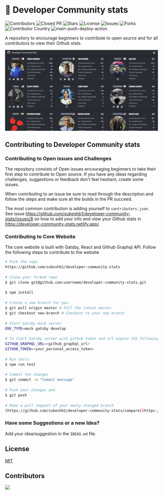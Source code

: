 # 🚀 Developer Community stats

![Contributors](https://img.shields.io/github/contributors/subeshb1/developer-community-stats)
![Closed PR](https://img.shields.io/github/issues-pr-closed/subeshb1/developer-community-stats)
![Stars](https://img.shields.io/github/stars/subeshb1/developer-community-stats)
![License](https://img.shields.io/github/license/subeshb1/developer-community-stats)
![Issues](https://img.shields.io/github/issues/subeshb1/developer-community-stats)
![Forks](https://img.shields.io/github/forks/subeshb1/developer-community-stats)
![Contributor Country](https://img.shields.io/badge/ContributorsCountry-25%2B-red)
![main-push-deploy-action](https://github.com/subeshb1/developer-community-stats/workflows/main-push-deploy-action/badge.svg)


A repository to encourage beginners to contribute to open source and for all contributors to view their Github stats.

![stats](./stats.png)

## Contributing to Developer Community stats

### Contributing to Open issues and Challenges

The repository consists of Open issues encouraging beginners to take their first step to contribute to Open source. If you have any ideas regarding challenges, suggestions or feedback don't feel hesitant, create some issues.

When contributing to an issue be sure to read through the description and follow the steps and make sure all the builds in the PR succeed.

The most common contribution is adding yourself to `contributors.json`. See issue https://github.com/subeshb1/developer-community-stats/issues/8 on how to add your info and view your Github stats in https://developer-community-stats.netlify.app/.

### Contributing to Core Website

The core website is built with Gatsby, React and Github Graphql API. Follow the following steps to contribute to the website

```sh
# Fork the repo
https://github.com/subeshb1/developer-community-stats

# Clone your forked repo
$ git clone git@github.com:username/developer-community-stats.git

$ npm install

# Create a new branch for you.
$ git pull origin master # Pull the latest master
$ git checkout new-branch # Checkout to your new branch

# Start Gatsby mock server
ENV_TYPE=mock gatsby develop

# To start Gatsby server with github token and url expose the following variables
GITHUB_GRAPHQL_URL=<github_graphql_url>
GITHUB_TOKEN=<your_personal_access_token>

# Run tests
$ npm run test

# Commit the changes
$ git commit -m "Commit message"

# Push your changes and
$ git push

# Make a pull request of your newly changed branch
[https://github.com/subeshb1/developer-community-stats/compare](https://github.com/username/developer-community-stats/compare)
```

### Have some Suggestions or a new Idea?

Add your idea/suggestion in the `IDEAS.md` file.

## License

[MIT](https://github.com/subeshb1/developer-community-stats/blob/main/LICENSE)


## Contributors
<a href="https://github.com/subeshb1/developer-community-stats/graphs/contributors">
  <img src="https://contributors-img.web.app/image?repo=subeshb1/developer-community-stats" />
</a>
